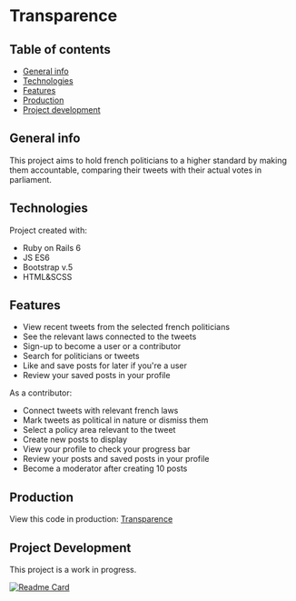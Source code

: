 # Transparence 

## Table of contents
* [General info](#general-info)
* [Technologies](#technologies)
* [Features](#features)
* [Production](#production)
* [Project development](#project-development)

## General info
This project aims to hold french politicians to a higher standard by making them accountable, comparing their tweets with their actual votes in parliament. 

## Technologies
Project created with: 
- Ruby on Rails 6
- JS ES6
- Bootstrap v.5
- HTML&SCSS

## Features 
- View recent tweets from the selected french politicians 
- See the relevant laws connected to the tweets 
- Sign-up to become a user or a contributor 
- Search for politicians or tweets 
- Like and save posts for later if you're a user 
- Review your saved posts in your profile

As a contributor: 
- Connect tweets with relevant french laws 
- Mark tweets as political in nature or dismiss them 
- Select a policy area relevant to the tweet 
- Create new posts to display 
- View your profile to check your progress bar 
- Review your posts and saved posts in your profile
- Become a moderator after creating 10 posts

## Production
View this code in production: [Transparence](http://www.transparence.community)

## Project Development 
This project is a work in progress.

[![Readme Card](https://github-readme-stats.vercel.app/api/pin/?username=hulow&repo=transparence&theme=radical)](https://github.com/hulow/transparence)

